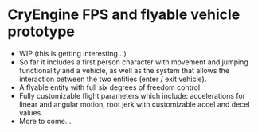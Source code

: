 # CryEngine FPS and flyable vehicle prototype
 - WIP (this is getting interesting...)
 - So far it includes a first person character with movement and jumping functionality and a vehicle, as well as the system that allows the interaction between the two entities (enter / exit vehicle).
 - A flyable entity with full six degrees of freedom control
  -  Fully customizable flight parameters which include:  accelerations for linear and angular motion, root jerk with customizable accel and decel values.
  -  More to come...
